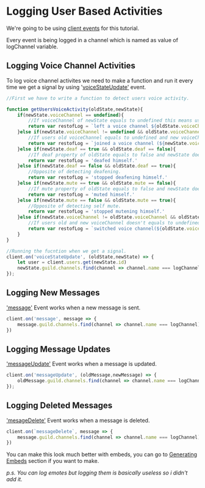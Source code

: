 # Logging User Based Activities

We're going to be using [client events](https://discord.js.org/#/docs/main/stable/class/Client?scrollTo=e-channelCreate) for this tutorial.

Every event is being logged in a channel which is named as value of logChannel variable.

## Logging Voice Channel Activities

To log voice channel activites we need to make a function and run it every time we get a signal by using '[voiceStateUpdate'](https://discord.js.org/#/docs/main/stable/class/Client?scrollTo=e-voiceStateUpdate) event.

```javascript
//First we have to write a function to detect users voice activity.

function getUsersVoiceActivity(oldState,newState){
	if(newState.voiceChannel == undefined){
		//If voiceChannel of newState equals to undefined this means user left the channel.
		return var restofLog = `left a voice channel ${oldState.voiceChannel}`
	}else if(newState.voiceChannel != undefined && oldState.voiceChannel == undefined){
		//If users old voiceChannel equals to undefined and new voiceChannel doesn't, this means user joins a voice channel.
		return var restofLog = `joined a voice channel (${newState.voiceChannel}).`
	}else if(newState.deaf == true && oldState.deaf == false){
		//If deaf property of oldState equals to false and newState doesn't, this means user deafens himself.
		return var restofLog = 'deafed himself.'
	}else if(newState.deaf == false && oldState.deaf == true){
		//Opposite of detecting deafening.
		return var restofLog = 'stopped deafening himself.'
	}else if(newState.mute == true && oldState.mute == false){
		//If mute property of oldState equals to false and newState doesn't, this means user mutes himself.
		return var restofLog = 'muted himself.'
	}else if(newState.mute == false && oldState.mute == true){
		//Opposite of detecting self mute.
		return var restofLog = 'stopped mutening himself.'
	}else if(newState.voiceChannel != oldState.voiceChannel && oldState.voiceChannel != undefined){
		//If users old and new voiceChannel doesn't equals to undefined this means user switched from old voiceChannel to new voiceChannel.
		return var restofLog = `switched voice channel(${oldState.voiceChannel} to ${newState.voiceChannel}).`
	}
}

//Running the fucntion when we get a signal.
client.on('voiceStateUpdate', (oldState,newState) => {
	let user = client.users.get(newState.id)
	newState.guild.channels.find(channel => channel.name === logChannel).send(`${user.username}#${user.discriminator} ${getUsersVoiceActivity(oldState,newState)}`)
});
```

## Logging New Messages

['message'](https://discord.js.org/#/docs/main/stable/class/Client?scrollTo=e-message) Event works when a new message is sent.

```javascript
client.on('message', message => {
	message.guild.channels.find(channel => channel.name === logChannel).send(`message.author just sent a new message ${message.content} to #${message.channel.name} channel.`)
})
```

## Logging Message Updates

['messageUpdate'](https://discord.js.org/#/docs/main/stable/class/Client?scrollTo=e-messageUpdate) Event works when a message is updated.

```javascript
client.on('messageUpdate', (oldMessage,newMessage) => {
	oldMessage.guild.channels.find(channel => channel.name === logChannel).send(`${message.author} changed his ${oldMessage.content} message with ${newMessage.content} in ${newMessage.channel.name}.`)
});
```

## Logging Deleted Messages

['mesageDelete'](https://discord.js.org/#/docs/main/stable/class/Client?scrollTo=e-messageDelete) Event works when a message is deleted.

```javascript
client.on(`messageDelete`, message => {
	message.guild.channels.find(channel => channel.name === logChannel).send(`${message.author} deleted his ${message.content} message in ${message.channel.name}.`)
})
```

You can make this look much better with embeds, you can go to [Generating Embeds](generating-embeds.md) section if you want to make.

_p.s. You can log emotes but logging them is basically useless so i didn't add it._

